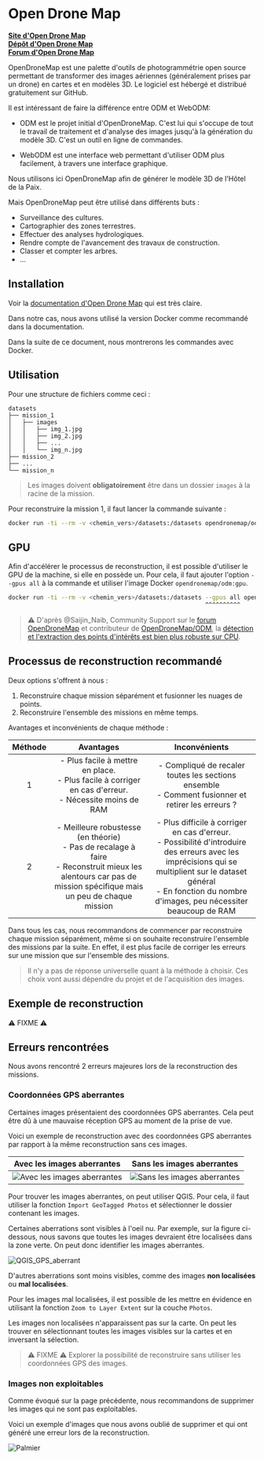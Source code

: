 # Open Drone Map

[**Site d'Open Drone Map**](https://opendronemap.org/) \
[**Dépôt d'Open Drone Map**](https://community.opendronemap.org/) \
[**Forum d'Open Drone Map**](https://github.com/OpenDroneMap/ODM)


OpenDroneMap est une palette d'outils de photogrammétrie open source permettant de transformer des images aériennes (généralement prises par un drone) en cartes et en modèles 3D. Le logiciel est hébergé et distribué gratuitement sur GitHub.

Il est intéressant de faire la différence entre ODM et WebODM:

- ODM est le projet initial d'OpenDroneMap. C'est lui qui s'occupe de tout le travail de traitement et d'analyse des images jusqu'à la génération du modèle 3D. C'est un outil en ligne de commandes.

- WebODM est une interface web permettant d'utiliser ODM plus facilement, à travers une interface graphique.

Nous utilisons ici OpenDroneMap afin de générer le modèle 3D de l'Hôtel de la Paix. 

Mais OpenDroneMap peut être utilisé dans différents buts :
- Surveillance des cultures.
- Cartographier des zones terrestres.
- Effectuer des analyses hydrologiques.
- Rendre compte de l'avancement des travaux de construction.
- Classer et compter les arbres.
- ...

## Installation

Voir la [documentation d'Open Drone Map](https://docs.opendronemap.org/installation/) qui est très claire.

Dans notre cas, nous avons utilisé la version Docker comme recommandé dans la documentation.

Dans la suite de ce document, nous montrerons les commandes avec Docker.

## Utilisation

Pour une structure de fichiers comme ceci : 
  
```
datasets
├── mission_1
│   ├── images
│   │   ├── img_1.jpg
│   │   ├── img_2.jpg
│   │   ├── ...
│   │   └── img_n.jpg
├── mission_2
├── ...
└── mission_n
```

> Les images doivent **obligatoirement** être dans un dossier `images` à la racine de la mission.

Pour reconstruire la mission 1, il faut lancer la commande suivante :

```bash
docker run -ti --rm -v <chemin_vers>/datasets:/datasets opendronemap/odm --project-path /datasets mission_1
```

## GPU

Afin d'accélérer le processus de reconstruction, il est possible d'utiliser le GPU de la machine, si elle en possède un.
Pour cela, il faut ajouter l'option `--gpus all` à la commande et utiliser l'image Docker `opendronemap/odm:gpu`.

```bash
docker run -ti --rm -v <chemin_vers>/datasets:/datasets --gpus all opendronemap/odm:gpu --project-path /datasets mission_1
                                                        ^^^^^^^^^^                 ^^^^
```

> ⚠️ D'après @Saijin_Naib, Community Support sur le [forum OpenDroneMap](https://community.opendronemap.org/) et contributeur de [OpenDroneMap/ODM](https://github.com/OpenDroneMap/ODM), la [détection et l'extraction des points d'intérêts est bien plus robuste sur CPU](https://community.opendronemap.org/t/post-processing-after-odm/16314/5?u=adrien-anton-ludwig).

## Processus de reconstruction recommandé

Deux options s'offrent à nous :
1. Reconstruire chaque mission séparément et fusionner les nuages de points.
2. Reconstruire l'ensemble des missions en même temps.

Avantages et inconvénients de chaque méthode :

| Méthode | Avantages | Inconvénients |
| :-----: | :-------: | :-----------: |
| 1 | - Plus facile à mettre en place. <br> - Plus facile à corriger en cas d'erreur. <br> - Nécessite moins de RAM | - Compliqué de recaler toutes les sections ensemble <br> - Comment fusionner et retirer les erreurs ? |
| 2 | - Meilleure robustesse (en théorie) <br> - Pas de recalage à faire <br> - Reconstruit mieux les alentours car pas de mission spécifique mais un peu de chaque mission | - Plus difficile à corriger en cas d'erreur. <br> - Possibilité d'introduire des erreurs avec les imprécisions qui se multiplient sur le dataset général <br> - En fonction du nombre d'images, peu nécessiter beaucoup de RAM |

Dans tous les cas, nous recommandons de commencer par reconstruire chaque mission séparément, même si on souhaite reconstruire l'ensemble des missions par la suite.
En effet, il est plus facile de corriger les erreurs sur une mission que sur l'ensemble des missions.

> Il n'y a pas de réponse universelle quant à la méthode à choisir. Ces choix vont aussi dépendre du projet et de l'acquisition des images.

## Exemple de reconstruction

⚠️ FIXME ⚠️

## Erreurs rencontrées

Nous avons rencontré 2 erreurs majeures lors de la reconstruction des missions.

### Coordonnées GPS aberrantes

Certaines images présentaient des coordonnées GPS aberrantes.
Cela peut être dû à une mauvaise réception GPS au moment de la prise de vue.

Voici un exemple de reconstruction avec des coordonnées GPS aberrantes par rapport à la même reconstruction sans ces images.

| Avec les images aberrantes | Sans les images aberrantes |
| :------------------------: | :-----------------------: |
| ![Avec les images aberrantes](../../images/guide/odm/with_gps_aberrant_images.png) | ![Sans les images aberrantes](../../images/guide/odm/without_gps_aberrant_images.png) |

Pour trouver les images aberrantes, on peut utiliser QGIS.
Pour cela, il faut utiliser la fonction `Import GeoTagged Photos` et sélectionner le dossier contenant les images.

Certaines aberrations sont visibles à l'oeil nu.
Par exemple, sur la figure ci-dessous, nous savons que toutes les images devraient être localisées dans la zone verte.
On peut donc identifier les images aberrantes.

![QGIS_GPS_aberrant](../../images/guide/odm/qgis_gps_aberrant.png)

D'autres aberrations sont moins visibles, comme des images **non localisées** ou **mal localisées**.

Pour les images mal localisées, il est possible de les mettre en évidence en utilisant la fonction `Zoom to Layer Extent` sur la couche `Photos`. 

Les images non localisées n'apparaissent pas sur la carte.
On peut les trouver en sélectionnant toutes les images visibles sur la cartes et en inversant la sélection.

> ⚠️ FIXME ⚠️
> Explorer la possibilité de reconstruire sans utiliser les coordonnées GPS des images.

### Images non exploitables

Comme évoqué sur la page précédente, nous recommandons de supprimer les images qui ne sont pas exploitables.

Voici un exemple d'images que nous avons oublié de supprimer et qui ont généré une erreur lors de la reconstruction.

![Palmier](../../images/guide/odm/palmier.jpg)
